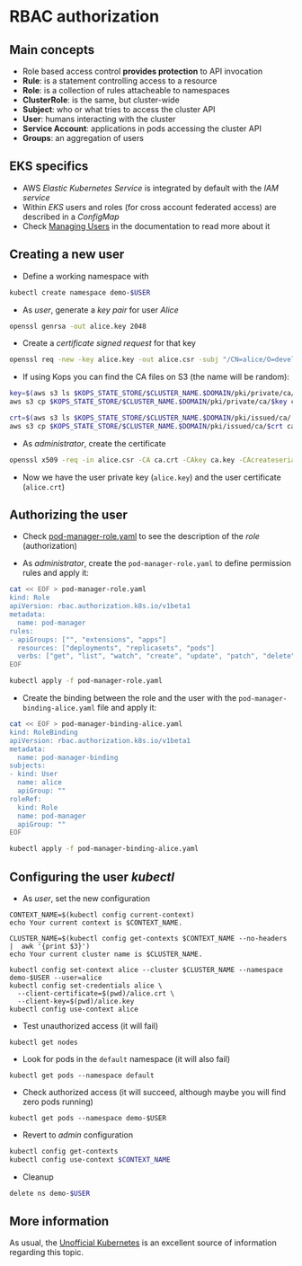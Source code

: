 # RBAC authorization

## Main concepts

* Role based access control **provides protection** to API invocation
* **Rule**: is a statement controlling access to a resource
* **Role**: is a collection of rules attacheable to namespaces
* **ClusterRole**: is the same, but cluster-wide
* **Subject**: who or what tries to access the cluster API
* **User**: humans interacting with the cluster
* **Service Account**: applications in pods accessing the cluster API
* **Groups**: an aggregation of users

## EKS specifics

* AWS *Elastic Kubernetes Service* is integrated by default with the *IAM service*
* Within *EKS* users and roles (for cross account federated access) are described in a *ConfigMap*
* Check [Managing Users](https://docs.aws.amazon.com/eks/latest/userguide/add-user-role.html) in the documentation to read more about it


## Creating a new user

* Define a working namespace with 

```bash
kubectl create namespace demo-$USER
```

* As *user*, generate a *key pair* for user *Alice*

```bash
openssl genrsa -out alice.key 2048
```

* Create a *certificate signed request* for that key

```bash
openssl req -new -key alice.key -out alice.csr -subj "/CN=alice/O=developers"
```

* If using Kops you can find the CA files on S3 (the name will be random):

```bash
key=$(aws s3 ls $KOPS_STATE_STORE/$CLUSTER_NAME.$DOMAIN/pki/private/ca/ |grep key$ |awk '{print $NF}')
aws s3 cp $KOPS_STATE_STORE/$CLUSTER_NAME.$DOMAIN/pki/private/ca/$key ca.key

crt=$(aws s3 ls $KOPS_STATE_STORE/$CLUSTER_NAME.$DOMAIN/pki/issued/ca/ |grep crt$ |awk '{print $NF}')
aws s3 cp $KOPS_STATE_STORE/$CLUSTER_NAME.$DOMAIN/pki/issued/ca/$crt ca.crt
```

* As *administrator*, create the certificate

```bash
openssl x509 -req -in alice.csr -CA ca.crt -CAkey ca.key -CAcreateserial -out alice.crt -days 500
```

* Now we have the user private key (`alice.key`) and the user certificate (`alice.crt`)

## Authorizing the user

* Check [pod-manager-role.yaml](pod-manager-role.yaml) to see the description of the *role* (authorization)

* As *administrator*, create the `pod-manager-role.yaml` to define permission rules and apply it:

```bash
cat << EOF > pod-manager-role.yaml
kind: Role
apiVersion: rbac.authorization.k8s.io/v1beta1
metadata:
  name: pod-manager
rules:
- apiGroups: ["", "extensions", "apps"]
  resources: ["deployments", "replicasets", "pods"]
  verbs: ["get", "list", "watch", "create", "update", "patch", "delete"]
EOF

kubectl apply -f pod-manager-role.yaml
```

* Create the binding between the role and the user with the `pod-manager-binding-alice.yaml` file and apply it:

```bash
cat << EOF > pod-manager-binding-alice.yaml
kind: RoleBinding
apiVersion: rbac.authorization.k8s.io/v1beta1
metadata:
  name: pod-manager-binding
subjects:
- kind: User
  name: alice
  apiGroup: ""
roleRef:
  kind: Role
  name: pod-manager
  apiGroup: ""
EOF

kubectl apply -f pod-manager-binding-alice.yaml
```


## Configuring the user *kubectl*

* As *user*, set the new configuration

```
CONTEXT_NAME=$(kubectl config current-context)
echo Your current context is $CONTEXT_NAME.

CLUSTER_NAME=$(kubectl config get-contexts $CONTEXT_NAME --no-headers |  awk '{print $3}')
echo Your current cluster name is $CLUSTER_NAME.

kubectl config set-context alice --cluster $CLUSTER_NAME --namespace demo-$USER --user=alice
kubectl config set-credentials alice \
  --client-certificate=$(pwd)/alice.crt \
  --client-key=$(pwd)/alice.key
kubectl config use-context alice
```

* Test unauthorized access (it will fail)

```
kubectl get nodes
```

* Look for pods in the `default` namespace (it will also fail)

```
kubectl get pods --namespace default
```

* Check authorized access (it will succeed, although maybe you will find zero pods running)

```
kubectl get pods --namespace demo-$USER
```

* Revert to *admin* configuration

```bash
kubectl config get-contexts
kubectl config use-context $CONTEXT_NAME
```

* Cleanup

```bash
delete ns demo-$USER
```

## More information

As usual, the [Unofficial Kubernetes](https://unofficial-kubernetes.readthedocs.io/en/latest/admin/authorization/rbac/) is an excellent source of information regarding this topic.